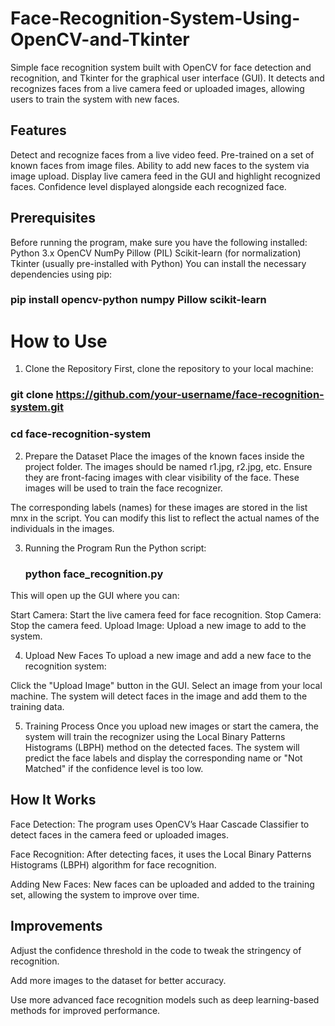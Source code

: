 # Face-Recognition-System-Using-OpenCV-and-Tkinter
Simple face recognition system built with OpenCV for face detection and recognition, and Tkinter for the graphical user interface (GUI). It detects and recognizes faces from a live camera feed or uploaded images, allowing users to train the system with new faces.

## Features
Detect and recognize faces from a live video feed.
Pre-trained on a set of known faces from image files.
Ability to add new faces to the system via image upload.
Display live camera feed in the GUI and highlight recognized faces.
Confidence level displayed alongside each recognized face.

## Prerequisites
Before running the program, make sure you have the following installed:
Python 3.x
OpenCV
NumPy
Pillow (PIL)
Scikit-learn (for normalization)
Tkinter (usually pre-installed with Python)
You can install the necessary dependencies using pip:

### pip install opencv-python numpy Pillow scikit-learn
# How to Use
1. Clone the Repository
First, clone the repository to your local machine:
### git clone https://github.com/your-username/face-recognition-system.git
### cd face-recognition-system
2. Prepare the Dataset
Place the images of the known faces inside the project folder. The images should be named r1.jpg, r2.jpg, etc. Ensure they are front-facing images with clear visibility of the face. These images will be used to train the face recognizer.

The corresponding labels (names) for these images are stored in the list mnx in the script. You can modify this list to reflect the actual names of the individuals in the images.

3. Running the Program
Run the Python script:

   ### python face_recognition.py
This will open up the GUI where you can:

Start Camera: Start the live camera feed for face recognition.
Stop Camera: Stop the camera feed.
Upload Image: Upload a new image to add to the system.

4. Upload New Faces
To upload a new image and add a new face to the recognition system:

Click the "Upload Image" button in the GUI.
Select an image from your local machine.
The system will detect faces in the image and add them to the training data.

5. Training Process
Once you upload new images or start the camera, the system will train the recognizer using the Local Binary Patterns Histograms (LBPH) method on the detected faces. The system will predict the face labels and display the corresponding name or "Not Matched" if the confidence level is too low.

## How It Works
Face Detection: The program uses OpenCV’s Haar Cascade Classifier to detect faces in the camera feed or uploaded images.

Face Recognition: After detecting faces, it uses the Local Binary Patterns Histograms (LBPH) algorithm for face recognition.

Adding New Faces: New faces can be uploaded and added to the training set, allowing the system to improve over time.
## Improvements
Adjust the confidence threshold in the code to tweak the stringency of recognition.

Add more images to the dataset for better accuracy.

Use more advanced face recognition models such as deep learning-based methods for improved performance.
